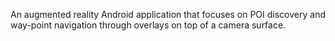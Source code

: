 An augmented reality Android application that focuses on POI discovery and way-point navigation through overlays on top of a camera surface.